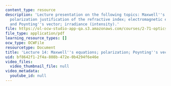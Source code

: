 ```yaml
---
content_type: resource
description: 'Lecture presentation on the following topics: Maxwell''s equations;
  polarization justification of the refractive index; electromagnetic energy flux
  and Poynting''s vector; irradiance (intensity).'
file: https://ol-ocw-studio-app-qa.s3.amazonaws.com/courses/2-71-optics-spring-2009/bf8642f12f4a808b472e0b4294f6e46e_MIT2_71S09_lec14.pdf
file_type: application/pdf
learning_resource_types: []
ocw_type: OCWFile
resourcetype: Document
title: 'Lecture 14: Maxwell''s equations; polarization; Poynting''s vector'
uid: bf8642f1-2f4a-808b-472e-0b4294f6e46e
video_files:
  video_thumbnail_file: null
video_metadata:
  youtube_id: null
---
```

